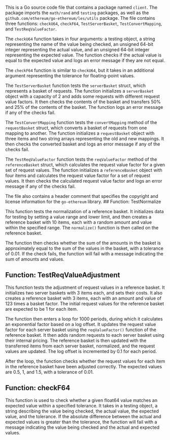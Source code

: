 This is a Go source code file that contains a package named `client`. The package imports the `math/rand` and `testing` packages, as well as the `github.com/ethereum/go-ethereum/les/utils` package. The file contains three functions: `checkU64`, `checkF64`, `TestServerBasket`, `TestConvertMapping`, and `TestReqValueFactor`.

The `checkU64` function takes in four arguments: a testing object, a string representing the name of the value being checked, an unsigned 64-bit integer representing the actual value, and an unsigned 64-bit integer representing the expected value. The function checks if the actual value is equal to the expected value and logs an error message if they are not equal.

The `checkF64` function is similar to `checkU64`, but it takes in an additional argument representing the tolerance for floating-point values.

The `TestServerBasket` function tests the `serverBasket` struct, which represents a basket of requests. The function initializes a `serverBasket` object with a capacity of 2 and adds some requests with different request value factors. It then checks the contents of the basket and transfers 50% and 25% of the contents of the basket. The function logs an error message if any of the checks fail.

The `TestConvertMapping` function tests the `convertMapping` method of the `requestBasket` struct, which converts a basket of requests from one mapping to another. The function initializes a `requestBasket` object with three items and two string arrays representing the old and new mappings. It then checks the converted basket and logs an error message if any of the checks fail.

The `TestReqValueFactor` function tests the `reqValueFactor` method of the `referenceBasket` struct, which calculates the request value factor for a given set of request values. The function initializes a `referenceBasket` object with four items and calculates the request value factor for a set of request values. It then checks the calculated request value factor and logs an error message if any of the checks fail.

The file also contains a header comment that specifies the copyright and license information for the `go-ethereum` library. ## Function: TestNormalize

This function tests the normalization of a reference basket. It initializes data for testing by setting a value range and lower limit, and then creates a reference basket with 10 items, each with a random amount and value within the specified range. The `normalize()` function is then called on the reference basket. 

The function then checks whether the sum of the amounts in the basket is approximately equal to the sum of the values in the basket, with a tolerance of 0.01. If the check fails, the function will fail with a message indicating the sum of amounts and values.

## Function: TestReqValueAdjustment

This function tests the adjustment of request values in a reference basket. It initializes two server baskets with 3 items each, and sets their costs. It also creates a reference basket with 3 items, each with an amount and value of 123 times a basket factor. The initial request values for the reference basket are expected to be 1 for each item.

The function then enters a loop for 1000 periods, during which it calculates an exponential factor based on a log offset. It updates the request value factor for each server basket using the `reqValueFactor()` function of the reference basket. It then adds random requests to each server basket using their internal pricing. The reference basket is then updated with the transferred items from each server basket, normalized, and the request values are updated. The log offset is incremented by 0.1 for each period.

After the loop, the function checks whether the request values for each item in the reference basket have been adjusted correctly. The expected values are 0.5, 1, and 1.5, with a tolerance of 0.01.

## Function: checkF64

This function is used to check whether a given float64 value matches an expected value within a specified tolerance. It takes in a testing object, a string describing the value being checked, the actual value, the expected value, and the tolerance. If the absolute difference between the actual and expected values is greater than the tolerance, the function will fail with a message indicating the value being checked and the actual and expected values.